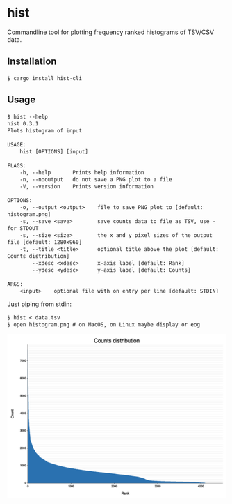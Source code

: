 # hist
Commandline tool for plotting frequency ranked histograms of TSV/CSV data.
## Installation
```
$ cargo install hist-cli
```

## Usage
```
$ hist --help
hist 0.3.1
Plots histogram of input

USAGE:
    hist [OPTIONS] [input]

FLAGS:
    -h, --help       Prints help information
    -n, --nooutput   do not save a PNG plot to a file
    -V, --version    Prints version information

OPTIONS:
    -o, --output <output>    file to save PNG plot to [default: histogram.png]
    -s, --save <save>        save counts data to file as TSV, use - for STDOUT
    -s, --size <size>        the x and y pixel sizes of the output file [default: 1280x960]
    -t, --title <title>      optional title above the plot [default: Counts distribution]
        --xdesc <xdesc>      x-axis label [default: Rank]
        --ydesc <ydesc>      y-axis label [default: Counts]

ARGS:
    <input>    optional file with on entry per line [default: STDIN]
```

Just piping from stdin:
```
$ hist < data.tsv
$ open histogram.png # on MacOS, on Linux maybe display or eog
```


![histogram](https://raw.githubusercontent.com/ahcm/hist-cli/main/doc/histogram.png)

